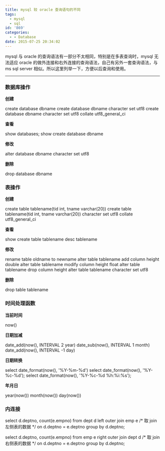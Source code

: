 ```yaml
---
title: mysql 较 oracle 查询语句的不同
tags:
  - mysql
  - sql
id: '869'
categories:
  - - Database
date: 2015-07-25 20:34:02
---
```


mysql 与 oracle 的查询语法有一部分不太相同，特别是在多表查询时，mysql 无法适应 oracle 的做外连接和右外连接的查询语法，自己有另外一套查询语法，与 ms sql server 相似。所以这里列举一下，方便以后查询和使用。
<!-- more -->
* * *

### 数据库操作

**创建**

create database dbname
create database dbname character set utf8
create database dbname character set utf8 collate utf8\_general\_ci

**查看**

show databases;
show create database dbname

**修改**

alter database dbname character set utf8

**删除**

drop database dbname

### 表操作

**创建**

create table tablename(tid int, tname varchar(20))
create table tablename(tid int, tname varchar(20)) character set utf8 collate utf8\_general\_ci

**查看**

show create table tablename
desc tablename

**修改**

rename table oldname to newname
alter table tablename add column height double
alter table tablename modify column height float
alter table tablename drop column height
alter table tablename character set utf8

**删除**

drop table tablename

### 时间处理函数

**当前时间**  

now()

**日期加减**

date\_add(now(), INTERVAL 2 year)
date\_sub(now(), INTERVAL 1 month)
date\_add(now(), INTERVAL -1 day)

**日期转换**

select date\_format(now(), '%Y-%m-%d')
select date\_format(now(), '%Y-%c-%d');
select date\_format(now(), '%Y-%c-%d %h:%i:%s');

**年月日**

year(now())
month(now())
day(now())

### 内连接

select d.deptno, count(e.empno) 
from dept d left outer join emp e /\* 取 join 左侧表的数据 \*/
on d.deptno = e.deptno 
group by d.deptno;

select d.deptno, count(e.empno) 
from emp e right outer join dept d /\* 取 join 右侧表的数据 \*/
on d.deptno = e.deptno 
group by d.deptno;